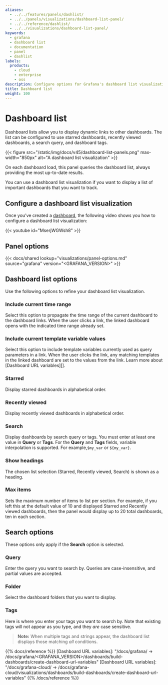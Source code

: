 ```yaml
---
aliases:
  - ../../features/panels/dashlist/
  - ../../panels/visualizations/dashboard-list-panel/
  - ../../reference/dashlist/
  - ../../visualizations/dashboard-list-panel/
keywords:
  - grafana
  - dashboard list
  - documentation
  - panel
  - dashlist
labels:
  products:
    - cloud
    - enterprise
    - oss
description: Configure options for Grafana's dashboard list visualization
title: Dashboard list
weight: 100
---
```


# Dashboard list

Dashboard lists allow you to display dynamic links to other dashboards. The list can be configured to use starred dashboards, recently viewed dashboards, a search query, and dashboard tags.

{{< figure src="/static/img/docs/v45/dashboard-list-panels.png" max-width="850px" alt="A dashboard list visualization" >}}

On each dashboard load, this panel queries the dashboard list, always providing the most up-to-date results.

You can use a dashboard list visualization if you want to display a list of important dashboards that you want to track.

## Configure a dashboard list visualization

Once you’ve created a [dashboard](https://grafana.com/docs/grafana/<GRAFANA_VERSION>/dashboards/build-dashboards/create-dashboard/), the following video shows you how to configure a dashboard list visualization:

{{< youtube id="MserjWGWsh8" >}}

## Panel options

{{< docs/shared lookup="visualizations/panel-options.md" source="grafana" version="<GRAFANA_VERSION>" >}}

## Dashboard list options

Use the following options to refine your dashboard list visualization.

### Include current time range

Select this option to propagate the time range of the current dashboard to the dashboard links. When the user clicks a link, the linked dashboard opens with the indicated time range already set.

### Include current template variable values

Select this option to include template variables currently used as query parameters in a link. When the user clicks the link, any matching templates in the linked dashboard are set to the values from the link. Learn more about [Dashboard URL variables][].

### Starred

Display starred dashboards in alphabetical order.

### Recently viewed

Display recently viewed dashboards in alphabetical order.

### Search

Display dashboards by search query or tags. You must enter at least one value in **Query** or **Tags**. For the **Query** and **Tags** fields, variable interpolation is supported. For example,`$my_var` or `${my_var}`.

### Show headings

The chosen list selection (Starred, Recently viewed, Search) is shown as a heading.

### Max items

Sets the maximum number of items to list per section. For example, if you left this at the default value of 10 and displayed Starred and Recently viewed dashboards, then the panel would display up to 20 total dashboards, ten in each section.

## Search options

These options only apply if the **Search** option is selected.

### Query

Enter the query you want to search by. Queries are case-insensitive, and partial values are accepted.

### Folder

Select the dashboard folders that you want to display.

### Tags

Here is where you enter your tags you want to search by. Note that existing tags will not appear as you type, and they _are_ case sensitive.

> **Note:** When multiple tags and strings appear, the dashboard list displays those matching _all_ conditions.

{{% docs/reference %}}
[Dashboard URL variables]: "/docs/grafana/ -> /docs/grafana/<GRAFANA_VERSION>/dashboards/build-dashboards/create-dashboard-url-variables"
[Dashboard URL variables]: "/docs/grafana-cloud/ -> /docs/grafana-cloud/visualizations/dashboards/build-dashboards/create-dashboard-url-variables"
{{% /docs/reference %}}
